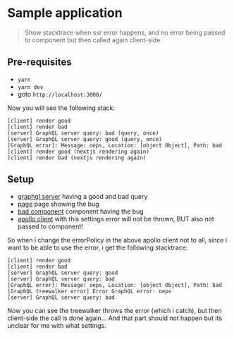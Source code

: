 # Sample application
> Show stacktrace when ssr error happens, and no error being passed to component but then called again client-side

## Pre-requisites

- `yarn`
- `yarn dev`
- goto `http://localhost:3000/`

Now you will see the following stack:

```
[client] render good
[client] render bad
[server] GraphQL server query: bad (query, once)
[server] GraphQL server query: good (query, once)
[GraphQL error]: Message: oeps, Location: [object Object], Path: bad
[client] render good (nextjs rendering again)
[client] render bad (nextjs rendering again)
```

## Setup

- [graphql server](./pages/api/graphql/index.ts) having a good and bad query
- [page](./pages/index.tsx) page showing the bug
- [bad component](./modules/bad/bad.tsx) component having the bug
- [apollo client](./lib/apollo.tsx#ln205) with this settings error will not be thrown, BUT also not passed to component!

So when i change the errorPolicy in the above apollo client not to all, since i want to be able to use the error, i get the following stacktrace:

```
[client] render good
[client] render bad
[server] GraphQL server query: good
[server] GraphQL server query: bad
[GraphQL error]: Message: oeps, Location: [object Object], Path: bad
[GraphQL treewalker error] Error GraphQL error: oeps
[server] GraphQL server query: bad
```

Now you can see the treewalker throws the error (which i catch), but then client-side the call is done again... And that part should not happen but its unclear for me with what settings.
